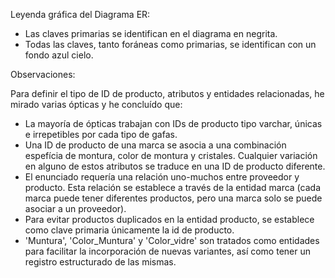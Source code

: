 
Leyenda gráfica del Diagrama ER:
- Las claves primarias se identifican en el diagrama en negrita. 
- Todas las claves, tanto foráneas como primarias, se identifican con un fondo azul cielo.

Observaciones:

Para definir el tipo de ID de producto, atributos y entidades relacionadas, he mirado varias ópticas y he concluído que: 

- La mayoría de ópticas trabajan con IDs de producto tipo varchar, únicas e irrepetibles por cada tipo de gafas.
- Una ID de producto de una marca se asocia a una combinación espefícia de montura, color de montura y cristales. Cualquier variación en alguno de estos atributos se traduce en una ID de producto diferente.
- El enunciado requería una relación uno-muchos entre proveedor y producto. Esta relación se establece a través de la entidad marca (cada marca puede tener diferentes productos, pero una marca solo se puede asociar a un proveedor). 
- Para evitar productos duplicados en la entidad producto, se establece como clave primaria únicamente la id de producto.
- 'Muntura', 'Color_Muntura' y 'Color_vidre' son tratados como entidades para facilitar la incorporación de nuevas variantes, así como tener un registro estructurado de las mismas.


